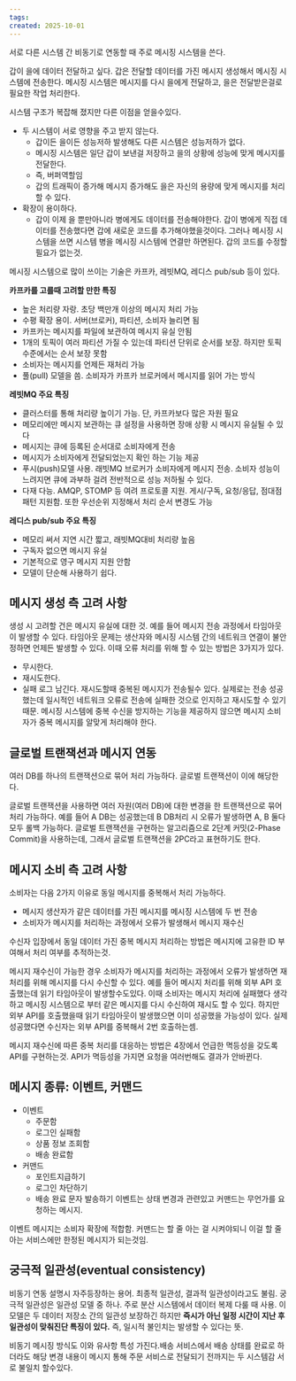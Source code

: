 ```yaml
---
tags: 
created: 2025-10-01
---
```

서로 다른 시스템 간 비동기로 연동할 때 주로 메시징 시스템을 쓴다.

갑이 을에 데이터 전달하고 싶다. 갑은 전달할 데이터를 가진 메시지 생성해서 메시징 시스템에 전송한다. 메시징 시스템은 메시지를 다시 을에게 전달하고, 을은 전달받은걸로 필요한 작업 처리한다.

시스템 구조가 복잡해 졌지만 다른 이점을 얻을수있다.

- 두 시스템이 서로 영향을 주고 받지 않는다.
	- 갑이든 을이든 성능저하 발생해도 다른 시스템은 성능저하가 없다.
	- 메시징 시스템은 일단 갑이 보낸걸 저장하고 을의 상황에 성능에 맞게 메시지를 전달한다.
	- 즉, 버퍼역할임
	- 갑의 트래픽이 증가해 메시지 증가해도 을은 자신의 용량에 맞게 메시지를 처리할 수 있다.
- 확장이 용이하다.
	- 갑이 이제 을 뿐만아니라 병에게도 데이터를 전송해야한다. 갑이 병에게 직접 데이터를 전송했다면 갑에 새로운 코드를 추가해야했을것이다. 그러나 메시징 시스템을 쓰면 시스템 병을 메시징 시스템에 연결만 하면된다. 갑의 코드를 수정할 필요가 없는것.

메시징 시스템으로 많이 쓰이는 기술은 카프카, 레빗MQ, 레디스 pub/sub 등이 있다. 

**카프카를 고를때 고려할 만한 특징**
- 높은 처리량 자랑. 초당 백만개 이상의 메시지 처리 가능
- 수평 확장 용이. 서버(브로커), 파티션, 소비자 늘리면 됨
- 카프카는 메시지를 파일에 보관하여 메시지 유실 안됨
- 1개의 토픽이 여러 파티션 가질 수 있는데 파티션 단위로 순서를 보장. 하지만 토픽 수준에서는 순서 보장 못함
- 소비자는 메시지를 언제든 재처리 가능
- 풀(pull) 모델을 씀. 소비자가 카프카 브로커에서 메시지를 읽어 가는 방식

**레빗MQ 주요 특징**
- 클러스터를 통해 처리량 높이기 가능. 단, 카프카보다 많은 자원 필요
- 메모리에만 메시지 보관하는 큐 설정을 사용하면 장애 상황 시 메시지 유실될 수 있다
- 메시지는 큐에 등록된 순서대로 소비자에게 전송
- 메시지가 소비자에게 전달되었는지 확인 하는 기능 제공
- 푸시(push)모델 사용. 래빗MQ 브로커가 소비자에게 메시지 전송. 소비자 성능이 느려지면 큐에 과부하 걸려 전반적으로 성능 저하될 수 있다.
- 다재 다능. AMQP, STOMP 등 여려 프로토콜 지원. 게시/구독, 요청/응답, 점대점 패턴 지원함. 또한 우선순위 지정해서 처리 순서 변경도 가능

**레디스 pub/sub 주요 특징**
- 메모리 써서 지연 시간 짧고, 래빗MQ대비 처리량 높음
- 구독자 없으면 메시지 유실
- 기본적으로 영구 메시지 지원 안함
- 모델이 단순해 사용하기 쉽다.

## 메시지 생성 측 고려 사항
생성 시 고려할 건은 메시지 유실에 대한 것. 예를 들어 메시지 전송 과정에서 타임아웃이 발생할 수 있다. 타임아웃 문제는 생산자와 메시징 시스템 간의 네트워크 연결이 불안정하면 언제든 발생할 수 있다. 이때 오류 처리를 위해 할 수 있는 방법은 3가지가 있다.
- 무시한다.
- 재시도한다.
- 실패 로그 남긴다.
재시도할때 중복된 메시지가 전송될수 있다. 실제로는 전송 성공했는데 일시적인 네트워크 오류로 전송에 실패한 것으로 인지하고 재시도할 수 있기 때문. 메시징 시스템에 중복 수신을 방지하는 기능을 제공하지 않으면 메시지 소비자가 중복 메시지를 알맞게 처리해야 한다.

## 글로벌 트랜잭션과 메시지 연동
여러 DB를 하나의 트랜잭션으로 묶어 처리 가능하다. 글로벌 트랜잭션이 이에 해당한다.

글로벌 트랜잭션을 사용하면 여러 자원(여러 DB)에 대한 변경을 한 트랜잭션으로 묶어 처리 가능하다. 예를 들어 A DB는 성공했는데 B DB처리 시 오류가 발생하면 A, B 둘다 모두 롤백 가능하다. 글로벌 트랜잭션을 구현하는 알고리즘으로 2단계 커밋(2-Phase Commit)을 사용하는데, 그래서 글로벌 트랜잭션을 2PC라고 표현하기도 한다.

## 메시지 소비 측 고려 사항
소비자는 다음 2가지 이유로 동일 메시지를 중복해서 처리 가능하다.
- 메시지 생산자가 같은 데이터를 가진 메시지를 메시징 시스템에 두 번 전송
- 소비자가 메시지를 처리하는 과정에서 오류가 발생해서 메시지 재수신

수신자 입장에서 동일 데이터 가진 중복 메시지 처리하는 방법은 메시지에 고유한 ID 부여해서 처리 여부를 추적하는것.

메시지 재수신이 가능한 경우 소비자가 메시지를 처리하는 과정에서 오류가 발생하면 재처리를 위해 메시지를 다시 수신할 수 있다. 예를 들어 메시지 처리를 위해 외부 API 호출했는데 읽기 타임아웃이 발생할수도있다. 이때 소비자는 메시지 처리에 실패했다 생각하고 메시징 시스템으로 부터 같은 메시지를 다시 수신하여 재시도 할 수 있다. 하지만 외부 API를 호출했을때 읽기 타임아웃이 발생했으면 이미 성공했을 가능성이 있다. 실제 성공했다면 수신자는 외부 API를 중복해서 2번 호출하는셈.

메시지 재수신에 따른 중복 처리를 대응하는 방법은 4장에서 언급한 멱등성을 갖도록 API를 구현하는것. API가 멱등성을 가지면 요청을 여러번해도 결과가 안바뀐다.

## 메시지 종류: 이벤트, 커맨드
- 이벤트
	- 주문함
	- 로그인 실패함
	- 상품 정보 조회함
	- 배송 완료함
- 커맨드 
	- 포인트지급하기
	- 로그인 차단하기
	- 배송 완료 문자 발송하기
이벤트는 상태 변경과 관련있고 커맨드는 무언가를 요청하는 메시지.

이벤트 메시지는 소비자 확장에 적합함. 커맨드는 할 줄 아는 걸 시켜야되니 이걸 할 줄 아는 서비스에만 한정된 메시지가 되는것임.

## 궁극적 일관성(eventual consistency)
비동기 연동 설명시 자주등장하는 용어. 최종적 일관성, 결과적 일관성이라고도 불림. 궁극적 일관성은 일관성 모델 중 하나. 주로 분산 시스템에서 데이터 복제 다룰 때 사용. 이 모델은 두 데이터 저장소 간의 일관성 보장하긴 하지만 **즉시가 아닌 일정 시간이 지난 후 일관성이 맞춰진단 특징이 있다.** 즉, 일시적 불인치는 발생할 수 있다는 뜻.

비동기 메시징 방식도 이와 유사항 특성 가진다.배송 서비스에서 배송 상태를 완료로 하더라도 해당 변경 내용이 메시지 통해 주문 서비스로 전달되기 전까지는 두 시스템감 서로 불일치 할수있다.

